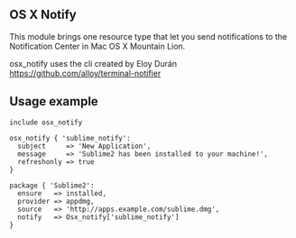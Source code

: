 OS X Notify
------
This module brings one resource type that let you send notifications to the Notification Center in Mac OS X Mountain Lion.

osx_notify uses the cli created by Eloy Durán https://github.com/alloy/terminal-notifier

Usage example
-----

    include osx_notify

    osx_notify { 'sublime_notify':
      subject     => 'New Application',
      message     => 'Sublime2 has been installed to your machine!',
      refreshonly => true
    }

    package { 'Sublime2':
      ensure   => installed,
      provider => appdmg,
      source   => 'http://apps.example.com/sublime.dmg',
      notify   => Osx_notify['sublime_notify']
    }
